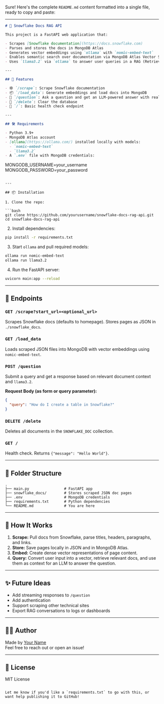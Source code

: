Sure! Here's the complete `README.md` content formatted into a single file, ready to copy and paste:

---

```markdown
# 🧠 Snowflake Docs RAG API

This project is a FastAPI web application that:

- Scrapes [Snowflake documentation](https://docs.snowflake.com)
- Parses and stores the docs in MongoDB Atlas
- Generates vector embeddings using `ollama` with `nomic-embed-text`
- Enables semantic search over documentation via MongoDB Atlas Vector Search
- Uses `llama3.2` via `ollama` to answer user queries in a RAG (Retrieval-Augmented Generation) flow

---

## 🚀 Features

- 🕸️ `/scrape`: Scrape Snowflake documentation
- 📦 `/load_data`: Generate embeddings and load docs into MongoDB
- 🤖 `/question`: Ask a question and get an LLM-powered answer with real doc context
- 🧹 `/delete`: Clear the database
- 👋 `/`: Basic health check endpoint

---

## 🛠 Requirements

- Python 3.9+
- MongoDB Atlas account
- [ollama](https://ollama.com/) installed locally with models:
  - `nomic-embed-text`
  - `llama3.2`
- A `.env` file with MongoDB credentials:
```

MONGODB_USERNAME=your_username  
MONGODB_PASSWORD=your_password

````

---

## 📦 Installation

1. Clone the repo:

```bash
git clone https://github.com/yourusername/snowflake-docs-rag-api.git
cd snowflake-docs-rag-api
````

2. Install dependencies:

```bash
pip install -r requirements.txt
```

3. Start `ollama` and pull required models:

```bash
ollama run nomic-embed-text
ollama run llama3.2
```

4. Run the FastAPI server:

```bash
uvicorn main:app --reload
```

---

## 🔌 Endpoints

### `GET /scrape?start_url=<optional_url>`

Scrapes Snowflake docs (defaults to homepage). Stores pages as JSON in `./snowflake_docs`.

### `GET /load_data`

Loads scraped JSON files into MongoDB with vector embeddings using `nomic-embed-text`.

### `POST /question`

Submit a query and get a response based on relevant document context and `llama3.2`.

**Request Body (as form or query parameter):**

```json
{
  "query": "How do I create a table in Snowflake?"
}
```

### `DELETE /delete`

Deletes all documents in the `SNOWFLAKE_DOC` collection.

### `GET /`

Health check. Returns `{"message": "Hello World"}`.

---

## 📁 Folder Structure

```
.
├── main.py                # FastAPI app
├── snowflake_docs/        # Stores scraped JSON doc pages
├── .env                   # MongoDB credentials
├── requirements.txt       # Python dependencies
└── README.md              # You are here
```

---

## 🧠 How It Works

1. **Scrape:** Pull docs from Snowflake, parse titles, headers, paragraphs, and links.
2. **Store:** Save pages locally in JSON and in MongoDB Atlas.
3. **Embed:** Create dense vector representations of page content.
4. **Query:** Convert user input into a vector, retrieve relevant docs, and use them as context for an LLM to answer the question.

---

## ✨ Future Ideas

- Add streaming responses to `/question`
- Add authentication
- Support scraping other technical sites
- Export RAG conversations to logs or dashboards

---

## 🧑‍💻 Author

Made by [Your Name](https://github.com/yourusername)  
Feel free to reach out or open an issue!

---

## 📜 License

MIT License

```

Let me know if you'd like a `requirements.txt` to go with this, or want help publishing it to GitHub!
```
